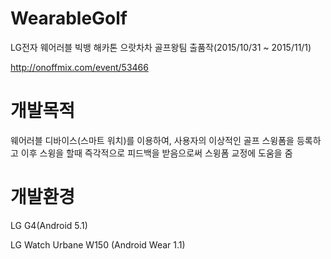 # WearableGolf
LG전자 웨어러블 빅뱅 해카톤 으랏차차 골프왕팀 출품작(2015/10/31 ~ 2015/11/1)

http://onoffmix.com/event/53466

# 개발목적
웨어러블 디바이스(스마트 워치)를 이용하여, 사용자의 이상적인 골프 스윙폼을 등록하고 이후 스윙을 할때 즉각적으로 피드백을 받음으로써 스윙폼 교정에 도움을 줌

# 개발환경
LG G4(Android 5.1)

LG Watch Urbane W150 (Android Wear 1.1)
